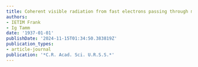 ```yaml
---
title: Coherent visible radiation from fast electrons passing through matter
authors:
- IETIM Frank
- Ig Tamm
date: '1937-01-01'
publishDate: '2024-11-15T01:34:50.383819Z'
publication_types:
- article-journal
publication: '*C.R. Acad. Sci. U.R.S.S.*'
---
```

